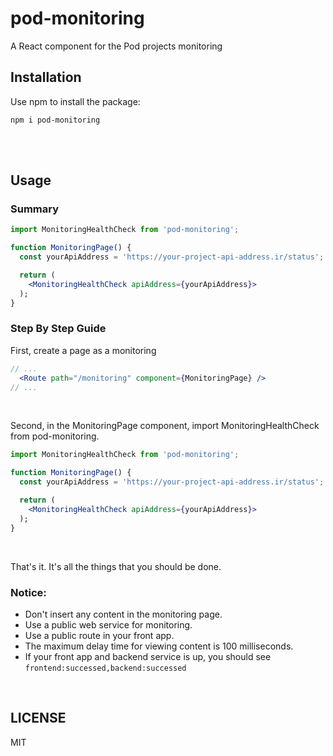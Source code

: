 # pod-monitoring

A React component for the Pod projects monitoring

## Installation

Use npm to install the package:

```
npm i pod-monitoring
```

<br>
<br>

## Usage

### Summary

```jsx
import MonitoringHealthCheck from 'pod-monitoring';

function MonitoringPage() {
  const yourApiAddress = 'https://your-project-api-address.ir/status';

  return (
    <MonitoringHealthCheck apiAddress={yourApiAddress}>
  );
}
```

### Step By Step Guide

First, create a page as a monitoring
```jsx
// ...
  <Route path="/monitoring" component={MonitoringPage} />
// ...
```
<br>

Second, in the MonitoringPage component, import MonitoringHealthCheck from pod-monitoring.
```jsx
import MonitoringHealthCheck from 'pod-monitoring';

function MonitoringPage() {
  const yourApiAddress = 'https://your-project-api-address.ir/status';

  return (
    <MonitoringHealthCheck apiAddress={yourApiAddress}>
  );
}
```
<br>

That's it. It's all the things that you should be done.
<br>

### Notice:
- Don't insert any content in the monitoring page.
- Use a public web service for monitoring.
- Use a public route in your front app.
- The maximum delay time for viewing content is 100 milliseconds.
- If your front app and backend service is up, you should see `frontend:successed,backend:successed`

<br>

## LICENSE

MIT
